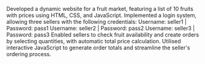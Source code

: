 Developed a dynamic website for a fruit market, featuring a list of 10 fruits with prices using HTML, CSS, and JavaScript.
Implemented a login system, allowing three sellers with the following credentials:
Username: seller1 | Password: pass1
Username: seller2 | Password: pass2
Username: seller3 | Password: pass3
Enabled sellers to check fruit availability and create orders by selecting quantities, with automatic total price calculation.
Utilised interactive JavaScript to generate order totals and streamline the seller's ordering process.

